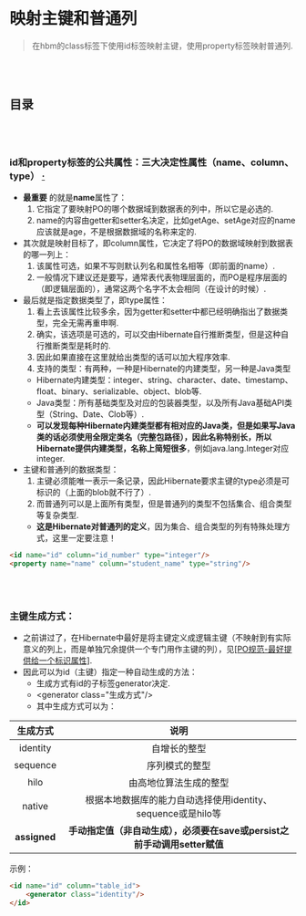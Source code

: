 # 映射主键和普通列
> 在hbm的class标签下使用id标签映射主键，使用property标签映射普通列.

<br><br>

## 目录

<br><br>

### id和property标签的公共属性：三大决定性属性（name、column、type） [·](#目录)
- **最重要** 的就是**name**属性了：
  1. 它指定了要映射PO的哪个数据域到数据表的列中，所以它是必选的.
  2. name的内容由getter和setter名决定，比如getAge、setAge对应的name应该就是age，不是根据数据域的名称来定的.
- 其次就是映射目标了，即column属性，它决定了将PO的数据域映射到数据表的哪一列上：
  1. 该属性可选，如果不写则默认列名和属性名相等（即前面的name）.
  2. 一般情况下建议还是要写，通常表代表物理层面的，而PO是程序层面的（即逻辑层面的），通常这两个名字不太会相同（在设计的时候）.
- 最后就是指定数据类型了，即type属性：
  1. 看上去该属性比较多余，因为getter和setter中都已经明确指出了数据类型，完全无需再重申啊.
  2. 确实，该选项是可选的，可以交由Hibernate自行推断类型，但是这种自行推断类型是耗时的.
  3. 因此如果直接在这里就给出类型的话可以加大程序效率.
  4. 支持的类型：有两种，一种是Hibernate的内建类型，另一种是Java类型
    - Hibernate内建类型：integer、string、character、date、timestamp、float、binary、serializable、object、blob等.
    - Java类型：所有基础类型及对应的包装器类型，以及所有Java基础API类型（String、Date、Clob等）.
    - **可以发现每种Hibernate内建类型都有相对应的Java类，但是如果写Java类的话必须使用全限定类名（完整包路径），因此名称特别长，所以Hibernate提供内建类型，名称上简短很多**，例如java.lang.Integer对应integer.
- 主键和普通列的数据类型：
  1. 主键必须能唯一表示一条记录，因此Hibernate要求主键的type必须是可标识的（上面的blob就不行了）.
  2. 而普通列可以是上面所有类型，但是普通列的类型不包括集合、组合类型等复杂类型.
    - **这是Hibernate对普通列的定义**，因为集合、组合类型的列有特殊处理方式，这里一定要注意！

```html
<id name="id" column="id_number" type="integer"/>
<property name="name" column="student_name" type="string"/>
```

<br><br>

### 主键生成方式：
- 之前讲过了，在Hibernate中最好是将主键定义成逻辑主键（不映射到有实际意义的列上，而是单独冗余提供一个专门用作主键的列），见[\[PO规范-最好提供给一个标识属性\]](https://github.com/double-cute/note/blob/master/hibernate/PO.md#一po规范).
- 因此可以为id（主键）指定一种自动生成的方法：
  - 生成方式有id的子标签generator决定.
  - \<generator class="生成方式"/\>
  - 其中生成方式可以为：

| 生成方式 | 说明 |
| :---: | :---: |
| identity | 自增长的整型 |
| sequence | 序列模式的整型 |
| hilo | 由高地位算法生成的整型 |
| native | 根据本地数据库的能力自动选择使用identity、sequence或是hilo等 |
| **assigned** | **手动指定值（非自动生成），必须要在save或persist之前手动调用setter赋值** |

示例：
```html
<id name="id" column="table_id">
    <generator class="identity"/>
</id>
```
